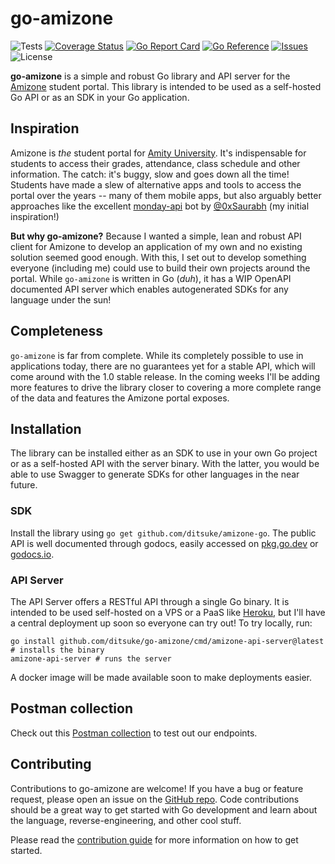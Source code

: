 # go-amizone

![Tests](https://img.shields.io/github/workflow/status/ditsuke/go-amizone/tests?label=tests&logo=github)
[![Coverage Status](https://img.shields.io/coveralls/github/ditsuke/go-amizone?logo=coveralls)][coveralls]
[![Go Report Card](https://goreportcard.com/badge/github.com/ditsuke/go-amizone?style=flat)][go-report-card]
[![Go Reference](https://pkg.go.dev/badge/github.com/ditsuke/go-amizone.svg)][go-reference]
[![Issues](https://img.shields.io/github/issues/ditsuke/go-amizone?logo=github)][issues]
![License](https://img.shields.io/github/license/ditsuke/go-amizone)

**go-amizone** is a simple and robust Go library and API server for the [Amizone](https://s.amizone.net) student portal.
This library is intended to be used as a self-hosted Go API or as an SDK in your Go application.

## Inspiration

Amizone is _the_ student portal for [Amity University](https://www.amity.edu/). It's indispensable for students to
access their grades, attendance, class schedule and other information. The catch: it's buggy, slow and goes down all the
time! Students have made a slew of alternative apps and tools to access the portal over the years -- many of them mobile
apps, but also arguably better approaches like the excellent [monday-api][monday-api] bot by [@0xSaurabh][0xSaurabh]
(my initial inspiration!)

**But why go-amizone?** Because I wanted a simple, lean and robust API client for Amizone to develop an application
of my own and no existing solution seemed good enough. With this, I set out to develop something everyone (including me)
could use to build their own projects around the portal. While `go-amizone` is written in Go (_duh_), it has a WIP
OpenAPI documented API server which enables autogenerated SDKs for any language under the sun!

## Completeness

`go-amizone` is far from complete. While its completely possible to use in applications today, there are no
guarantees yet for a stable API, which will come around with the 1.0 stable release. In the coming weeks I'll be adding
more features to drive the library closer to covering a more complete range of the data and features the Amizone
portal exposes.

## Installation

The library can be installed either as an SDK to use in your own Go project or as a self-hosted API with the server
binary. With the latter, you would be able to use Swagger to generate SDKs for other languages in the near future.

### SDK

Install the library using `go get github.com/ditsuke/amizone-go`. The public API is well documented through godocs,
easily accessed on [pkg.go.dev][go-reference] or [godocs.io][godocs.io].

### API Server

The API Server offers a RESTful API through a single Go binary. It is intended to be used self-hosted on a VPS or a PaaS
like [Heroku][heroku], but I'll have a central deployment up soon so everyone can try out! To try locally, run:

```shell
go install github.com/ditsuke/go-amizone/cmd/amizone-api-server@latest # installs the binary
amizone-api-server # runs the server
```

A docker image will be made available soon to make deployments easier.

## Postman collection

Check out this [Postman collection](postman.com/ditsuke/workspace/ditsuke/) to test out our endpoints.

## Contributing

Contributions to go-amizone are welcome! If you have a bug or feature request, please open an issue on the
[GitHub repo][github]. Code contributions should be a great way to get started with Go development and learn
about the language, reverse-engineering, and other cool stuff.

Please read the [contribution guide](./CONTRIBUTING.md) for more information on how to get started.

[monday-api]: https://github.com/0xSaurabh/monday-api

[0xSaurabh]: https://github.com/0xSaurabh/

[github]: https://github.com/ditsuke/amizone-go

[issues]: https://github.com/ditsuke/amizone-go/issues

[go-reference]: https://pkg.go.dev/github.com/ditsuke/go-amizone

[coveralls]: https://coveralls.io/github/ditsuke/go-amizone?branch=main

[go-report-card]: https://goreportcard.com/report/github.com/ditsuke/go-amizone

[heroku]: https://www.heroku.com/

[godocs.io]: https://godocs.io/github.com/ditsuke/go-amizone
